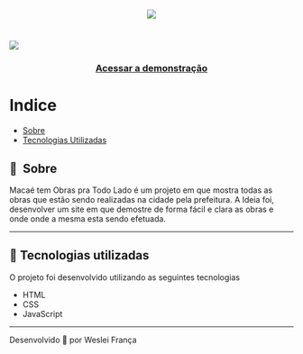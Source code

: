 

<h1 align="center">
   <img src="https://macae.rj.gov.br/obrapratodolado/assets/img/logomacae.png">
</h1>

<h1>
    <img src="https://imgbly.com/ib/A5L29m1wW4.png" />
</h1>

<h3 align="center">
    <a href="https://macae.rj.gov.br/obrapratodolado/" target="_blank">Acessar a demonstração</a>
<h3 >

# Indice

- [Sobre](#-sobre)
- [Tecnologias Utilizadas](#-tecnologias-utilizadas)


## 🔖&nbsp; Sobre

Macaé tem Obras pra Todo Lado é um projeto em que mostra todas as obras que estão sendo realizadas na cidade pela prefeitura. A Ideia foi, desenvolver um site em que demostre de forma fácil e clara as obras e onde onde a mesma esta sendo efetuada. 

---

## 🚀 Tecnologias utilizadas

O projeto foi desenvolvido utilizando as seguintes tecnologias

- HTML
- CSS
- JavaScript

---

Desenvolvido 💜 por Weslei França
